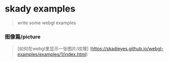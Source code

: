 # skady examples
> write some webgl examples

### 图像篇/picture

> [如何在webgl里显示一张图片/纹理] (https://skadieyes.github.io/webgl-examples/examples/1/index.html)